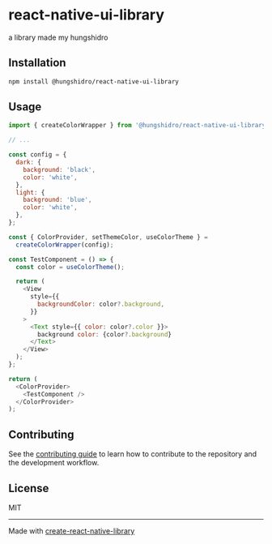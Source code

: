 # react-native-ui-library

a library made my hungshidro

## Installation

```sh
npm install @hungshidro/react-native-ui-library
```

## Usage

```js
import { createColorWrapper } from '@hungshidro/react-native-ui-library';

// ...

const config = {
  dark: {
    background: 'black',
    color: 'white',
  },
  light: {
    background: 'blue',
    color: 'white',
  },
};

const { ColorProvider, setThemeColor, useColorTheme } =
  createColorWrapper(config);

const TestComponent = () => {
  const color = useColorTheme();

  return (
    <View
      style={{
        backgroundColor: color?.background,
      }}
    >
      <Text style={{ color: color?.color }}>
        background color: {color?.background}
      </Text>
    </View>
  );
};

return (
  <ColorProvider>
    <TestComponent />
  </ColorProvider>
);
```

## Contributing

See the [contributing guide](CONTRIBUTING.md) to learn how to contribute to the repository and the development workflow.

## License

MIT

---

Made with [create-react-native-library](https://github.com/callstack/react-native-builder-bob)
